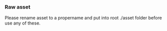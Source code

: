 ### Raw asset

Please rename asset to a propername and put into root ./asset folder before use any of these.
